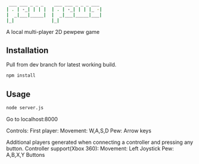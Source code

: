 ```bash
 ___ ___ _ _ _    ___ ___ _ _ _ ___ 
| . | -_| | | |  | . | -_| | | |_ -|
|  _|___|_____|  |  _|___|_____|___|
|_|              |_|                
```

A local multi-player 2D pewpew game

## Installation
Pull from dev branch for latest working build.
``` bash
npm install
```

## Usage
```bash
node server.js
```
Go to localhost:8000

Controls:
First player: 
Movement: W,A,S,D
Pew: Arrow keys

Additional players generated when connecting a controller and pressing any button.
Controller support(Xbox 360):
Movement: Left Joystick
Pew: A,B,X,Y Buttons

